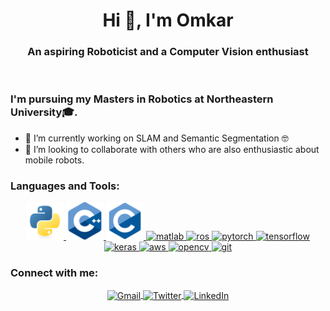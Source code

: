 <h1 align="center">Hi 👋, I'm Omkar</h1>
<h3 align="center">An aspiring Roboticist and a Computer Vision enthusiast</h3>

<br>

### I'm pursuing my Masters in Robotics at Northeastern University:mortar_board:.  

- 🔭 I’m currently working on SLAM and Semantic Segmentation :nerd_face: 
- 👯 I’m looking to collaborate with others who are also enthusiastic about mobile robots.

<h3 align="left">Languages and Tools:</h3>
<p align="center">
  <a href="https://www.python.org" target="_blank">
    <img src="https://raw.githubusercontent.com/devicons/devicon/master/icons/python/python-original.svg" alt="python" width="60" height="60"/>
  </a>
  <a href="https://www.cplusplus.com/" target="_blank">
    <img src="https://raw.githubusercontent.com/devicons/devicon/master/icons/cplusplus/cplusplus-original.svg" alt="cplusplus" width="60" height="60"/>
  </a>
  <a href="https://www.w3schools.com/cpp/" target="_blank">
    <img src="https://raw.githubusercontent.com/devicons/devicon/master/icons/c/c-original.svg" alt="c" width="60" height="60"/>
  </a>
  <a href="https://www.mathworks.com/products/matlab.html" target="_blank">
    <img src="https://upload.wikimedia.org/wikipedia/commons/2/21/Matlab_Logo.png" alt="matlab" width="60" height="60"/>
  </a>
  <a href="https://www.ros.org/" target="_blank">
    <img src="https://www.ros.org/imgs/logo-white.png" alt="ros" width="60" height="60"/>
  </a>
  <a href="https://pytorch.org/" target="_blank">
    <img src="https://pytorch.org/assets/images/pytorch-logo.png" alt="pytorch" width="60" height="60"/>
  </a>
  <a href="https://www.tensorflow.org/" target="_blank">
    <img src="https://www.vectorlogo.zone/logos/tensorflow/tensorflow-icon.svg" alt="tensorflow" width="60" height="60"/>
  </a>
  <a href="https://keras.io/" target="_blank">
    <img src="https://upload.wikimedia.org/wikipedia/commons/thumb/a/ae/Keras_logo.svg/1200px-Keras_logo.svg.png" alt="keras" width="60" height="60"/>
  </a>
  <a href="https://aws.amazon.com/" target="_blank">
    <img src="https://upload.wikimedia.org/wikipedia/commons/9/93/Amazon_Web_Services_Logo.svg" alt="aws" width="60" height="60"/>
  </a>
  <a href="https://opencv.org/" target="_blank">
    <img src="https://www.vectorlogo.zone/logos/opencv/opencv-icon.svg" alt="opencv" width="60" height="60"/>
  </a>
  <a href="https://git-scm.com/" target="_blank">
    <img src="https://www.vectorlogo.zone/logos/git-scm/git-scm-icon.svg" alt="git" width="60" height="60"/>
  </a>
</p>

<h3 align="left">Connect with me:</h3>
<p align="center">
  <a target="_blank" href="mailto:sargar.o@northeastern.edu">
    <img align="center" alt="Gmail" width="45px" src="https://imgs.search.brave.com/mu9QMizWnHSImlTNwsMjXup7qFmmm1-Xykvfux4MZ0c/rs:fit:860:0:0/g:ce/aHR0cHM6Ly9sb2dv/d2lrLmNvbS9jb250/ZW50L3VwbG9hZHMv/aW1hZ2VzL21pY3Jv/c29mdC1vdXRsb29r/LW5ldy5qcGc" />
  </a>
  <a href="https://twitter.com/omkar_sargar" target="_blank">
    <img align="center" src="https://upload.wikimedia.org/wikipedia/commons/thumb/c/ce/X_logo_2023.svg/180px-X_logo_2023.svg.png" alt="Twitter" height="45px" width="45px" />
  </a>
  <a href="https://linkedin.com/in/omkar-s-7ba8b3137" target="_blank">
    <img align="center" src="https://imgs.search.brave.com/uGDtHsxME6trYi3Pg1IQoYBs0ZNStLg4fOwcz9gYrwo/rs:fit:860:0:0/g:ce/aHR0cHM6Ly91cGxv/YWQud2lraW1lZGlh/Lm9yZy93aWtpcGVk/aWEvY29tbW9ucy9j/L2NhL0xpbmtlZElu/X2xvZ29faW5pdGlh/bHMucG5n" alt="LinkedIn" height="45px" width="45px" />
  </a>
</p>
